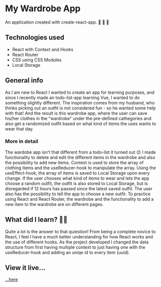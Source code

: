 # My Wardrobe App
An application created with create-react-app. :shirt: :jeans: :athletic_shoe:

## Technologies used
* React with Context and Hooks
* React Router
* CSS using CSS Modules
* Local Storage

## General info
As I am new to React I wanted to create an app for learning purposes, and since I recently made an todo-list-app learning Vue, I wanted to do something slightly different.
The inspiration comes from my husband, who thinks picking out an outfit is not considered fun - so he wanted some help with that! And the result is this wardrobe app, where the user can save his/her clothes in the "wardrobe" under the pre-defined cathegories and also get a randomized outfit based on what kind of items the uses wants to wear that day.
### More in detail
The wardobe app isn't that different from a todo-list it turned out :wink: I made functionality to delete and edit the different items in the wardrobe and also the possibility to add new items. Context is used to store the array of clothing items and the useReducer-hook to manipulate the array. Using the useEffect-hook, the array of items is saved to Local Storage upon every change. If the user chooses what kind of items to wear and lets the app choose a random outfit, the outfit is also stored to Local Storage, but is disregarded if 12 hours has passed since the latest saved outfit. The user also has the possibility to tell the app to choose a new outfit. To practice using React and React Router, the wardrobe and the functionality to add a new item to the wardrobe are on different pages.

## What did I learn? :woman_technologist:
Quite a lot is the answer to that quiestion! From being a complete novice to React, I feel I have a much better understanding for how React works and the use of different hooks. As the project developed I changed the data structure from first having multiple context to just having one with the useReducer-hook and adding an uniqe id to every item (uuid).

## View it live...
[...here](http://christinakodar.se/react-wardrobe-app)
